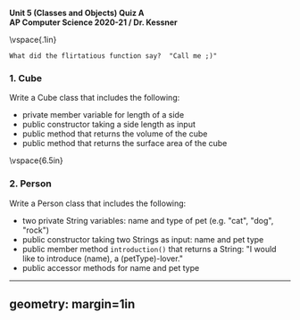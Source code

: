 __Unit 5 (Classes and Objects) Quiz A__  
__AP Computer Science 2020-21 / Dr. Kessner__  

\vspace{.1in}

```
What did the flirtatious function say?  "Call me ;)"
```

### 1.  Cube

Write a Cube class that includes the following:

* private member variable for length of a side
* public constructor taking a side length as input
* public method that returns the volume of the cube
* public method that returns the surface area of the cube


\vspace{6.5in}


### 2. Person

Write a Person class that includes the following:

* two private String variables: name and type of pet (e.g. "cat", "dog", "rock")
* public constructor taking two Strings as input: name and pet type
* public member method `introduction()` that returns a String:
    "I would like to introduce (name), a (petType)-lover."
* public accessor methods for name and pet type



---
geometry: margin=1in
---


